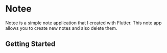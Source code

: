 # Notee

Notee is a simple note application that I created with Flutter. This note app allows you to create new notes and also delete them.

## Getting Started
